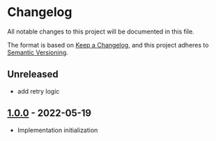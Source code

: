 # Changelog

All notable changes to this project will be documented in this file.

The format is based on [Keep a Changelog](https://keepachangelog.com/en/1.0.0/),
and this project adheres to [Semantic Versioning](https://semver.org/spec/v2.0.0.html).

## Unreleased 

- add retry logic


## [1.0.0] - 2022-05-19

- Implementation initialization

[1.0.0]: https://github.com/md-py/md.processor/releases/tag/1.0.0

